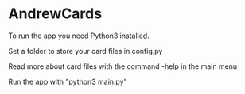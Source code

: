 # AndrewCards

To run the app you need Python3 installed.

Set a folder to store your card files in config.py

Read more about card files with the command -help in the main menu

Run the app with "python3 main.py"
